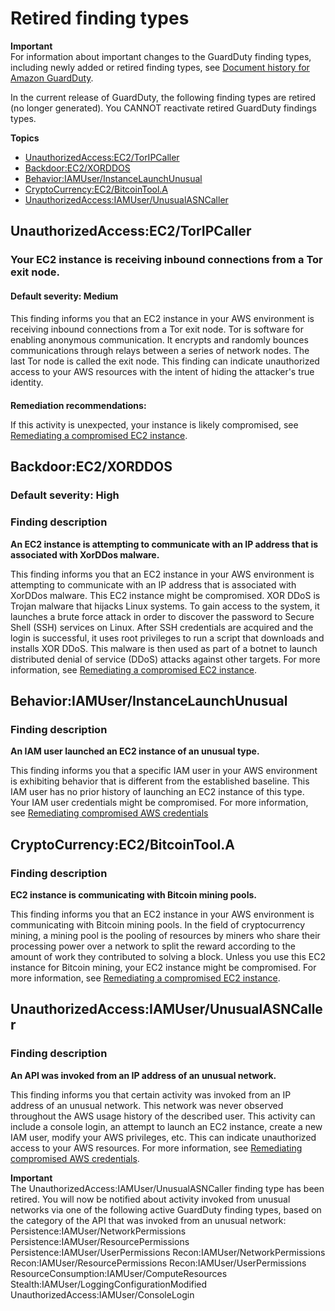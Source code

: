 # Retired finding types<a name="guardduty_finding-types-retired"></a>

**Important**  
For information about important changes to the GuardDuty finding types, including newly added or retired finding types, see [Document history for Amazon GuardDuty](doc-history.md)\.

In the current release of GuardDuty, the following finding types are retired \(no longer generated\)\. You CANNOT reactivate retired GuardDuty findings types\. 

**Topics**
+ [UnauthorizedAccess:EC2/TorIPCaller](#unauthorizedaccess-ec2-toripcaller)
+ [Backdoor:EC2/XORDDOS](#backdoor2)
+ [Behavior:IAMUser/InstanceLaunchUnusual](#behavior1)
+ [CryptoCurrency:EC2/BitcoinTool\.A](#crypto1)
+ [UnauthorizedAccess:IAMUser/UnusualASNCaller](#unauthorized6)

## UnauthorizedAccess:EC2/TorIPCaller<a name="unauthorizedaccess-ec2-toripcaller"></a>

### Your EC2 instance is receiving inbound connections from a Tor exit node\.<a name="unauthorizedaccess-ec2-toripcaller_description"></a>

#### <a name="unauthorizedaccess-ec2-toripcaller_severity"></a>

**Default severity: Medium**

#### <a name="unauthorizedaccess-ec2-toripcaller_full"></a>

This finding informs you that an EC2 instance in your AWS environment is receiving inbound connections from a Tor exit node\. Tor is software for enabling anonymous communication\. It encrypts and randomly bounces communications through relays between a series of network nodes\. The last Tor node is called the exit node\. This finding can indicate unauthorized access to your AWS resources with the intent of hiding the attacker's true identity\.

#### <a name="unauthorizedaccess-ec2-toripcaller_remediation"></a>

**Remediation recommendations:**

If this activity is unexpected, your instance is likely compromised, see [Remediating a compromised EC2 instance](guardduty_remediate.md#compromised-ec2)\.

## Backdoor:EC2/XORDDOS<a name="backdoor2"></a>

### Default severity: High<a name="backdoor2_severity"></a>

### Finding description<a name="backdoor2_description"></a>

**An EC2 instance is attempting to communicate with an IP address that is associated with XorDDos malware\.**

This finding informs you that an EC2 instance in your AWS environment is attempting to communicate with an IP address that is associated with XorDDos malware\. This EC2 instance might be compromised\. XOR DDoS is Trojan malware that hijacks Linux systems\. To gain access to the system, it launches a brute force attack in order to discover the password to Secure Shell \(SSH\) services on Linux\. After SSH credentials are acquired and the login is successful, it uses root privileges to run a script that downloads and installs XOR DDoS\. This malware is then used as part of a botnet to launch distributed denial of service \(DDoS\) attacks against other targets\. For more information, see [Remediating a compromised EC2 instance](guardduty_remediate.md#compromised-ec2)\.

## Behavior:IAMUser/InstanceLaunchUnusual<a name="behavior1"></a>

### Finding description<a name="behavior1_description"></a>

**An IAM user launched an EC2 instance of an unusual type\.**

This finding informs you that a specific IAM user in your AWS environment is exhibiting behavior that is different from the established baseline\. This IAM user has no prior history of launching an EC2 instance of this type\. Your IAM user credentials might be compromised\. For more information, see [Remediating compromised AWS credentials](guardduty_remediate.md#compromised-creds)

## CryptoCurrency:EC2/BitcoinTool\.A<a name="crypto1"></a>

### Finding description<a name="crypto1_description"></a>

**EC2 instance is communicating with Bitcoin mining pools\.**

This finding informs you that an EC2 instance in your AWS environment is communicating with Bitcoin mining pools\. In the field of cryptocurrency mining, a mining pool is the pooling of resources by miners who share their processing power over a network to split the reward according to the amount of work they contributed to solving a block\. Unless you use this EC2 instance for Bitcoin mining, your EC2 instance might be compromised\. For more information, see [Remediating a compromised EC2 instance](guardduty_remediate.md#compromised-ec2)\.

## UnauthorizedAccess:IAMUser/UnusualASNCaller<a name="unauthorized6"></a>

### Finding description<a name="unauthorized6_description"></a>

**An API was invoked from an IP address of an unusual network\.**

This finding informs you that certain activity was invoked from an IP address of an unusual network\. This network was never observed throughout the AWS usage history of the described user\. This activity can include a console login, an attempt to launch an EC2 instance, create a new IAM user, modify your AWS privileges, etc\. This can indicate unauthorized access to your AWS resources\. For more information, see [Remediating compromised AWS credentials](guardduty_remediate.md#compromised-creds)\.

**Important**  
The UnauthorizedAccess:IAMUser/UnusualASNCaller finding type has been retired\. You will now be notified about activity invoked from unusual networks via one of the following active GuardDuty finding types, based on the category of the API that was invoked from an unusual network:   
Persistence:IAMUser/NetworkPermissions
Persistence:IAMUser/ResourcePermissions
Persistence:IAMUser/UserPermissions
Recon:IAMUser/NetworkPermissions
Recon:IAMUser/ResourcePermissions
Recon:IAMUser/UserPermissions
ResourceConsumption:IAMUser/ComputeResources
Stealth:IAMUser/LoggingConfigurationModified
UnauthorizedAccess:IAMUser/ConsoleLogin